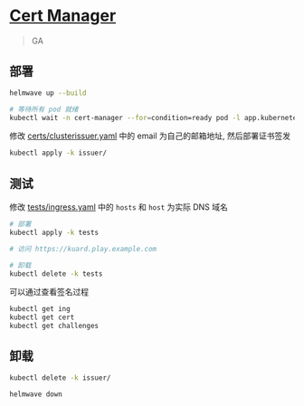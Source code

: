 # [Cert Manager](https://cert-manager.io/docs/)

> GA

## 部署

```sh
helmwave up --build

# 等待所有 pod 就绪
kubectl wait -n cert-manager --for=condition=ready pod -l app.kubernetes.io/instance=cert-manager
```

修改 [certs/clusterissuer.yaml](./certs/clusterissuer.yaml) 中的 email 为自己的邮箱地址, 然后部署证书签发

```bash
kubectl apply -k issuer/
```

## 测试

修改 [tests/ingress.yaml](./tests/ingress.yaml) 中的 `hosts` 和 `host` 为实际 DNS 域名

```sh
# 部署
kubectl apply -k tests

# 访问 https://kuard.play.example.com

# 卸载
kubectl delete -k tests
```

可以通过查看签名过程

```sh
kubectl get ing
kubectl get cert
kubectl get challenges
```

## 卸载

```sh
kubectl delete -k issuer/

helmwave down
```
